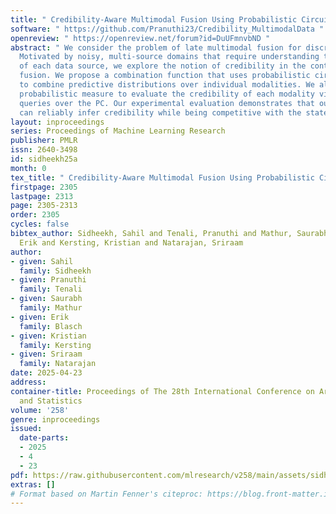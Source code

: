 ```yaml
---
title: " Credibility-Aware Multimodal Fusion Using Probabilistic Circuits "
software: " https://github.com/Pranuthi23/Credibility_MultimodalData "
openreview: " https://openreview.net/forum?id=DuUFmnvbND "
abstract: " We consider the problem of late multimodal fusion for discriminative learning.
  Motivated by noisy, multi-source domains that require understanding the reliability
  of each data source, we explore the notion of credibility in the context of multimodal
  fusion. We propose a combination function that uses probabilistic circuits (PCs)
  to combine predictive distributions over individual modalities. We also define a
  probabilistic measure to evaluate the credibility of each modality via inference
  queries over the PC. Our experimental evaluation demonstrates that our fusion method
  can reliably infer credibility while being competitive with the state-of-the-art. "
layout: inproceedings
series: Proceedings of Machine Learning Research
publisher: PMLR
issn: 2640-3498
id: sidheekh25a
month: 0
tex_title: " Credibility-Aware Multimodal Fusion Using Probabilistic Circuits "
firstpage: 2305
lastpage: 2313
page: 2305-2313
order: 2305
cycles: false
bibtex_author: Sidheekh, Sahil and Tenali, Pranuthi and Mathur, Saurabh and Blasch,
  Erik and Kersting, Kristian and Natarajan, Sriraam
author:
- given: Sahil
  family: Sidheekh
- given: Pranuthi
  family: Tenali
- given: Saurabh
  family: Mathur
- given: Erik
  family: Blasch
- given: Kristian
  family: Kersting
- given: Sriraam
  family: Natarajan
date: 2025-04-23
address:
container-title: Proceedings of The 28th International Conference on Artificial Intelligence
  and Statistics
volume: '258'
genre: inproceedings
issued:
  date-parts:
  - 2025
  - 4
  - 23
pdf: https://raw.githubusercontent.com/mlresearch/v258/main/assets/sidheekh25a/sidheekh25a.pdf
extras: []
# Format based on Martin Fenner's citeproc: https://blog.front-matter.io/posts/citeproc-yaml-for-bibliographies/
---
```

